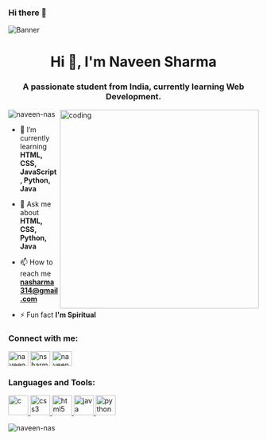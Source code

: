### Hi there 👋

<!--
**Naveen-NaS/Naveen-NaS** is a ✨ _special_ ✨ repository because its `README.md` (this file) appears on your GitHub profile.

Here are some ideas to get you started:

- 🔭 I’m currently working on ...
- 🌱 I’m currently learning ...
- 👯 I’m looking to collaborate on ...
- 🤔 I’m looking for help with ...
- 💬 Ask me about ...
- 📫 How to reach me: ...
- 😄 Pronouns: ...
- ⚡ Fun fact: ...
-->
![Banner](https://github.com/Naveen-NaS/Naveen-NaS/assets/141949979/f9fe2a23-d1a3-4e8c-88cb-7203b13f2ce1)
<h1 align="center">Hi 👋, I'm Naveen Sharma</h1>
<h3 align="center">A passionate student from India, currently learning Web Development.</h3>

<img align="right" alt="coding" width="400" src="https://pamiralpha.com/wp-content/uploads/2019/10/website.gif" />

<p align="left"> <img src="https://komarev.com/ghpvc/?username=naveen-nas&label=Profile%20views&color=0e75b6&style=flat" alt="naveen-nas" /> </p>

- 🌱 I’m currently learning **HTML, CSS, JavaScript, Python, Java**

- 💬 Ask me about **HTML, CSS, Python, Java**

- 📫 How to reach me **nasharma314@gmail.com**

- ⚡ Fun fact **I'm Spiritual**

<h3 align="left">Connect with me:</h3>
<p align="left">
<a href="https://www.linkedin.com/in/naveen-sharma-871b7a257" target="blank"><img align="center" src="https://upload.wikimedia.org/wikipedia/commons/thumb/c/ca/LinkedIn_logo_initials.png/800px-LinkedIn_logo_initials.png" alt="naveen sharma" height="30" width="40" /></a>
<a href="https://instagram.com/nsharma.nas?utm_source=qr&igshid=MzNlNGNkZWQ4Mg%3D%3D" target="blank"><img align="center" src="https://img.freepik.com/premium-vector/modern-badge-logo-instagram-icon_578229-124.jpg" alt="nsharma.nas" height="30" width="40" /></a>
<a href="https://www.leetcode.com/Naveen_NS" target="blank"><img align="center" src="https://upload.wikimedia.org/wikipedia/commons/1/19/LeetCode_logo_black.png" alt="naveen_ns" height="30" width="40" /></a>
</p>

<h3 align="left">Languages and Tools:</h3>
<p align="left"> <a href="https://www.cprogramming.com/" target="_blank" rel="noreferrer"> <img src="https://upload.wikimedia.org/wikipedia/commons/thumb/1/18/C_Programming_Language.svg/1200px-C_Programming_Language.svg.png" alt="c" width="40" height="40"/> </a> <a href="https://www.w3schools.com/css/" target="_blank" rel="noreferrer"> <img src="https://img.freepik.com/free-icon/css_318-698167.jpg" alt="css3" width="40" height="40"/> </a> <a href="https://www.w3.org/html/" target="_blank" rel="noreferrer"> <img src="https://img.freepik.com/free-icon/html-5_318-698168.jpg?size=626&ext=jpg&ga=GA1.2.1184531726.1692275338&semt=ais" alt="html5" width="40" height="40"/> </a> <a href="https://www.java.com" target="_blank" rel="noreferrer"> <img src="https://upload.wikimedia.org/wikipedia/en/thumb/3/30/Java_programming_language_logo.svg/1200px-Java_programming_language_logo.svg.png" alt="java" width="40" height="40"/> </a> <a href="https://www.python.org" target="_blank" rel="noreferrer"> <img src="https://upload.wikimedia.org/wikipedia/commons/thumb/c/c3/Python-logo-notext.svg/1869px-Python-logo-notext.svg.png" alt="python" width="40" height="40"/> </a> </p>

<p><img align="left" src="https://github-readme-stats.vercel.app/api/top-langs?username=naveen-nas&show_icons=true&locale=en&layout=compact" alt="naveen-nas" /></p>
